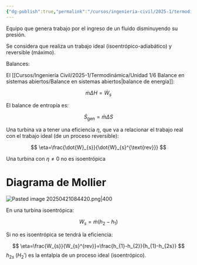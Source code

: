 ```yaml
---
{"dg-publish":true,"permalink":"/cursos/ingenieria-civil/2025-1/termodinamica/4-balance-en-maquinas/turbinas/","tags":["I2IIQ1003"]}
---
```



Equipo que genera trabajo por el ingreso de un fluido disminuyendo su presión.

Se considera que realiza un trabajo ideal (isoentrópico-adiabático) y reversible (máximo).

Balances:

El [[Cursos/Ingeniería Civil/2025-1/Termodinámica/Unidad 1/6 Balance en sistemas abiertos/Balance en sistemas abiertos\|balance de energía]]:

$$
\dot{m}\Delta H=\dot{W}_{s}
$$

El balance de entropía es:

$$
\dot{S}_{\text{gen}}=\dot{m}\Delta S
$$

Una turbina va a tener una eficiencia $\eta$, que va a relacionar el trabajo real con el trabajo ideal (de un proceso reversible):

$$
\eta=\frac{\dot{W}_{s}}{\dot{W}_{s}^{\text{rev}}}
$$

Una turbina con $\eta \neq 0$ no es isoentrópica

# Diagrama de Mollier

![Pasted image 20250421084420.png|400](/img/user/Cursos/Ingenier%C3%ADa%20Civil/2025-1/Termodin%C3%A1mica/4%20Balance%20en%20m%C3%A1quinas/attachments/Pasted%20image%2020250421084420.png)

En una turbina isoentrópica:

$$
W_{s}=\dot{m}(h_{2}-h_{1})
$$

Si no es isoentrópica se tendrá la eficiencia:

$$
\eta=\frac{W_{s}}{W_{s}^{rev}}=\frac{h_{1}-h_{2}}{h_{1}-h_{2s}}
$$
$h_{2s}$ ($H_{2}'$) es la entalpía de un proceso ideal (isoentrópico).